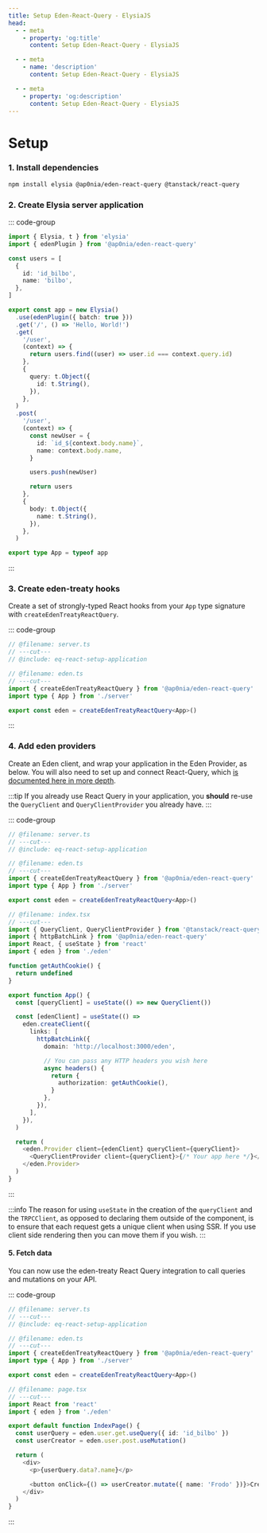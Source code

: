 ```yaml
---
title: Setup Eden-React-Query - ElysiaJS
head:
  - - meta
    - property: 'og:title'
      content: Setup Eden-React-Query - ElysiaJS

  - - meta
    - name: 'description'
      content: Setup Eden-React-Query - ElysiaJS

  - - meta
    - property: 'og:description'
      content: Setup Eden-React-Query - ElysiaJS
---
```


# Setup

### 1. Install dependencies

```sh npm2yarn
npm install elysia @ap0nia/eden-react-query @tanstack/react-query
```

### 2. Create Elysia server application

::: code-group

```typescript twoslash include eq-react-setup-application [server.ts]
import { Elysia, t } from 'elysia'
import { edenPlugin } from '@ap0nia/eden-react-query'

const users = [
  {
    id: 'id_bilbo',
    name: 'bilbo',
  },
]

export const app = new Elysia()
  .use(edenPlugin({ batch: true }))
  .get('/', () => 'Hello, World!')
  .get(
    '/user',
    (context) => {
      return users.find((user) => user.id === context.query.id)
    },
    {
      query: t.Object({
        id: t.String(),
      }),
    },
  )
  .post(
    '/user',
    (context) => {
      const newUser = {
        id: `id_${context.body.name}`,
        name: context.body.name,
      }

      users.push(newUser)

      return users
    },
    {
      body: t.Object({
        name: t.String(),
      }),
    },
  )

export type App = typeof app
```

:::

### 3. Create eden-treaty hooks

Create a set of strongly-typed React hooks from your `App` type signature with `createEdenTreatyReactQuery`.

::: code-group

```typescript twoslash include eq-react-setup-client [eden.ts]
// @filename: server.ts
// ---cut---
// @include: eq-react-setup-application

// @filename: eden.ts
// ---cut---
import { createEdenTreatyReactQuery } from '@ap0nia/eden-react-query'
import type { App } from './server'

export const eden = createEdenTreatyReactQuery<App>()
```

:::

### 4. Add eden providers

Create an Eden client, and wrap your application in the Eden Provider, as below.
You will also need to set up and connect React-Query,
which [is documented here in more depth](https://tanstack.com/query/latest/docs/framework/react/quick-start).

:::tip
If you already use React Query in your application,
you **should** re-use the `QueryClient` and `QueryClientProvider` you already have.
:::

::: code-group

```typescript twoslash [index.tsx]
// @filename: server.ts
// ---cut---
// @include: eq-react-setup-application

// @filename: eden.ts
// ---cut---
import { createEdenTreatyReactQuery } from '@ap0nia/eden-react-query'
import type { App } from './server'

export const eden = createEdenTreatyReactQuery<App>()

// @filename: index.tsx
// ---cut---
import { QueryClient, QueryClientProvider } from '@tanstack/react-query'
import { httpBatchLink } from '@ap0nia/eden-react-query'
import React, { useState } from 'react'
import { eden } from './eden'

function getAuthCookie() {
  return undefined
}

export function App() {
  const [queryClient] = useState(() => new QueryClient())

  const [edenClient] = useState(() =>
    eden.createClient({
      links: [
        httpBatchLink({
          domain: 'http://localhost:3000/eden',

          // You can pass any HTTP headers you wish here
          async headers() {
            return {
              authorization: getAuthCookie(),
            }
          },
        }),
      ],
    }),
  )

  return (
    <eden.Provider client={edenClient} queryClient={queryClient}>
      <QueryClientProvider client={queryClient}>{/* Your app here */}</QueryClientProvider>
    </eden.Provider>
  )
}
```

:::

:::info
The reason for using `useState` in the creation of the `queryClient` and the `TRPCClient`,
as opposed to declaring them outside of the component, is to ensure that each request gets a unique client when using SSR.
If you use client side rendering then you can move them if you wish.
:::

#### 5. Fetch data

You can now use the eden-treaty React Query integration to call queries and mutations on your API.

::: code-group

```typescript twoslash[page.tsx]
// @filename: server.ts
// ---cut---
// @include: eq-react-setup-application

// @filename: eden.ts
// ---cut---
import { createEdenTreatyReactQuery } from '@ap0nia/eden-react-query'
import type { App } from './server'

export const eden = createEdenTreatyReactQuery<App>()

// @filename: page.tsx
// ---cut---
import React from 'react'
import { eden } from './eden'

export default function IndexPage() {
  const userQuery = eden.user.get.useQuery({ id: 'id_bilbo' })
  const userCreator = eden.user.post.useMutation()

  return (
    <div>
      <p>{userQuery.data?.name}</p>

      <button onClick={() => userCreator.mutate({ name: 'Frodo' })}>Create Frodo</button>
    </div>
  )
}
```

:::
